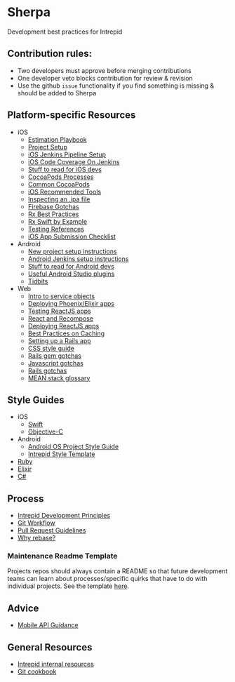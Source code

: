 # Sherpa
Development best practices for Intrepid

## Contribution rules:
* Two developers must approve before merging contributions
* One developer veto blocks contribution for review & revision
* Use the github `issue` functionality if you find something is missing & should be added to Sherpa

## Platform-specific Resources
* iOS
    * [Estimation Playbook](ios/ios_estimation_playbook.md)
    * [Project Setup](ios/ios_project_setup.md)
    * [iOS Jenkins Pipeline Setup](ios/ios_jenkins_pipeline_guide.md)
    * [iOS Code Coverage On Jenkins](ios/ios_code_coverage.md)
    * [Stuff to read for iOS devs](ios/stuff_to_read.md)
    * [CocoaPods Processes](ios/cocoapods_processes.md)
    * [Common CocoaPods](ios/common_cocoapods.md)
    * [iOS Recommended Tools](ios/ios_recommended_tools.md)
    * [Inspecting an .ipa file](ios/ios_inspecting_an_ipa_file.md)
    * [Firebase Gotchas](ios/firebase.md)
    * [Rx Best Practices](ios/rxswift_sherpa.md)
    * [Rx Swift by Example](ios/rxswift_by_example.md)
    * [Testing References](ios/ios_testing_references.md)
    * [iOS App Submission Checklist](ios/ios_app_submission_checklist.md)
* Android
    * [New project setup instructions](android/android_project_creation.md)
    * [Android Jenkins setup instructions](android/android_jenkins.md)
    * [Stuff to read for Android devs](android/stuff_to_read.md)
    * [Useful Android Studio plugins](android/android_studio_plugins.md)
    * [Tidbits](android/tidbits)
* Web
    * [Intro to service objects](webservices/ruby/service_objects.md)
    * [Deploying Phoenix/Elixir apps](webservices/phoenix_deployment.md)
    * [Testing ReactJS apps](webservices/react-testing.md)
    * [React and Recompose](webservices/react_and_recompose.md)
    * [Deploying ReactJS apps](webservices/react_deployment.md)
    * [Best Practices on Caching](webservices/caching.md)
    * [Setting up a Rails app](webservices/setup.md)
    * [CSS style guide](webservices/css/styling_guidelines.md)
    * [Rails gem gotchas](webservices/gotchas/gems.md)
    * [Javascript gotchas](webservices/gotchas/javascript.md)
    * [Rails gotchas](webservices/gotchas/rails.md)
    * [MEAN stack glossary](webservices/mean_stack_glossary.md)

## Style Guides
* iOS
    * [Swift](https://github.com/IntrepidPursuits/swift-style-guide)
    * [Objective-C](https://github.com/IntrepidPursuits/objective-c-style-guide)
* Android
    * [Android OS Project Style Guide](https://source.android.com/source/code-style.html)
    * [Intrepid Style Template](android/code_style.md)
* [Ruby](webservices/ruby/style_guide.md)
* [Elixir](https://github.com/christopheradams/elixir_style_guide)
* [C#](https://msdn.microsoft.com/en-us/library/Ff926074.aspx)

## Process
* [Intrepid Development Principles](development_principles.md)
* [Git Workflow](git/git_workflow_quick_reference.md)
* [Pull Request Guidelines](pull_request_guidelines.md)
* [Why rebase?](git/why_rebase.md)

### Maintenance Readme Template
Projects repos should always contain a README so that future development teams can learn about processes/specific quirks that have to do with individual projects. See the template [here](readme-template.md).

## Advice
* [Mobile API Guidance](mobile_api_guidance.md)

## General Resources
* [Intrepid internal resources](http://github.com/IntrepidPursuits/shhherpa)
* [Git cookbook](git/git_cookbook.md)
